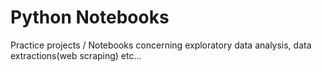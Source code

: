 # Python Notebooks
Practice projects / Notebooks concerning  exploratory data analysis, data extractions(web scraping) etc...
